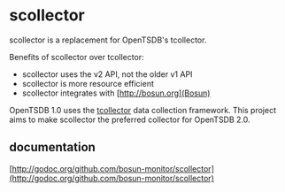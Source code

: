 # scollector

scollector is a replacement for OpenTSDB's tcollector.

Benefits of scollector over tcollector:

- scollector uses the v2 API, not the older v1 API
- scollector is more resource efficient
- scollector integrates with [http://bosun.org](Bosun)

OpenTSDB 1.0 uses the
[tcollector](https://github.com/OpenTSDB/tcollector)
data collection framework.
This project aims to make scollector the
preferred collector for OpenTSDB 2.0.

## documentation

[http://godoc.org/github.com/bosun-monitor/scollector](http://godoc.org/github.com/bosun-monitor/scollector)
